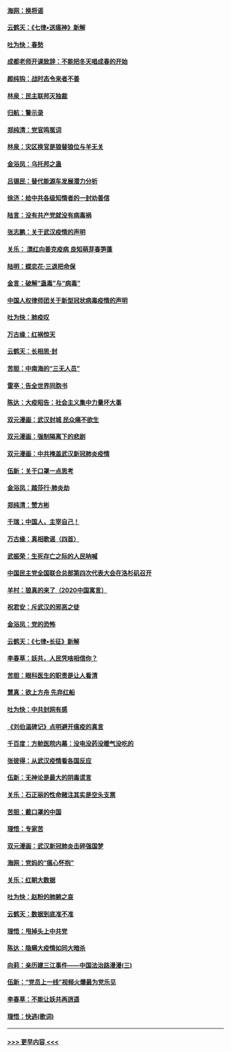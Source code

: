 #### [海网：换将谣](../pages/nsc993/n11873712.md?t=02171133) 
#### [云鹤天：《七律▪送瘟神》新解](../pages/nsc993/n11873598.md?t=02171133) 
#### [吐为快：春愁](../pages/nsc993/n11872801.md?t=02171133) 
#### [成都老师开课致辞：不能把冬天唱成春的开始](../pages/nsc993/n11872653.md?t=02171133) 
#### [颜纯钩：战时态令来者不善](../pages/nsc993/n11872011.md?t=02171133) 
#### [林泉：民主联邦灭独裁](../pages/nsc993/n11870998.md?t=02171133) 
#### [归航：警示录](../pages/nsc993/n11870963.md?t=02171133) 
#### [郑纯清：党官鸣冤词](../pages/nsc993/n11870938.md?t=02171133) 
#### [林泉：灾区换官是狼替狼位与羊无关](../pages/nsc993/n11870896.md?t=02171133) 
#### [金浴凤：乌托邦之蛊](../pages/nsc993/n11870879.md?t=02171133) 
#### [吕锡民：替代能源车发展潜力分析](../pages/nsc993/n11870656.md?t=02171133) 
#### [徐济：给中共各级知情者的一封劝善信](../pages/nsc993/n11868561.md?t=02171133) 
#### [陆言：没有共产党就没有病毒祸](../pages/nsc993/n11868232.md?t=02171133) 
#### [张志鹏：关于武汉疫情的声明](../pages/nsc993/n11867182.md?t=02171133) 
#### [关乐： 漂红向善克疫病 良知萌芽春笋蓬](../pages/nsc993/n11865710.md?t=02171133) 
#### [陆明：蝶恋花‧三退把命保](../pages/nsc993/n11865673.md?t=02171133) 
#### [金言：破解“蛊毒”与“病毒”](../pages/nsc993/n11864103.md?t=02171133) 
#### [中国人权律师团关于新型冠状病毒疫情的声明](../pages/nsc993/n11864249.md?t=02171133) 
#### [吐为快：肺疫叹](../pages/nsc993/n11864027.md?t=02171133) 
#### [万古缘：红祸惊天](../pages/nsc993/n11864079.md?t=02171133) 
#### [云鹤天：长相思‧封](../pages/nsc993/n11864006.md?t=02171133) 
#### [苦胆：中南海的“三无人员”](../pages/nsc993/n11862997.md?t=02171133) 
#### [雷亭：告全世界同胞书](../pages/nsc993/n11862572.md?t=02171133) 
#### [陈达：大疫昭告：社会主义集中力量坏大事](../pages/nsc993/n11859419.md?t=02171133) 
#### [双元漫画：武汉封城 民众痛不欲生](../pages/nsc993/n11859287.md?t=02171133) 
#### [双元漫画：强制隔离下的悲剧](../pages/nsc993/n11859244.md?t=02171133) 
#### [双元漫画：中共掩盖武汉新冠肺炎疫情](../pages/nsc993/n11858249.md?t=02171133) 
#### [伍新：关于口罩一点思考](../pages/nsc993/n11859195.md?t=02171133) 
#### [金浴凤：踏莎行‧肺炎劫](../pages/nsc993/n11858227.md?t=02171133) 
#### [郑纯清：赞方彬](../pages/nsc993/n11856803.md?t=02171133) 
#### [千瑞；中国人，主宰自己！](../pages/nsc993/n11856793.md?t=02171133) 
#### [万古缘：真相歌谣（四首）](../pages/nsc993/n11856263.md?t=02171133) 
#### [武振荣：生死存亡之际的人民呐喊](../pages/nsc993/n11856256.md?t=02171133) 
#### [中国民主党全国联合总部第四次代表大会在洛杉矶召开](../pages/nsc993/n11856344.md?t=02171133) 
#### [羊村：狼真的来了（2020中国寓言）](../pages/nsc993/n11856229.md?t=02171133) 
#### [祝君安：斥武汉的邪恶之徒](../pages/nsc993/n11855861.md?t=02171133) 
#### [金浴凤：党的恐怖](../pages/nsc993/n11855849.md?t=02171133) 
#### [云鹤天：《七律▪长征》新解](../pages/nsc993/n11855479.md?t=02171133) 
#### [李春草：妖共，人民凭啥相信你？](../pages/nsc993/n11855196.md?t=02171133) 
#### [苦胆：眼科医生的职责是让人看清](../pages/nsc993/n11853840.md?t=02171133) 
#### [慧真：欲上方舟 先弃红船](../pages/nsc993/n11853483.md?t=02171133) 
#### [吐为快：中共封网有感](../pages/nsc993/n11852575.md?t=02171133) 
#### [《刘伯温碑记》点明避开瘟疫的真言](../pages/nsc993/n11852128.md?t=02171133) 
#### [千百度：方舱医院内幕：没电没药没暖气没吃的](../pages/nsc993/n11850211.md?t=02171133) 
#### [张彼得：从武汉疫情看各国反应](../pages/nsc993/n11850102.md?t=02171133) 
#### [伍新：无神论是最大的阴毒谎言](../pages/nsc993/n11846129.md?t=02171133) 
#### [关乐：石正丽的性命赌注其实是空头支票](../pages/nsc993/n11846109.md?t=02171133) 
#### [苦胆：戴口罩的中国](../pages/nsc993/n11845576.md?t=02171133) 
#### [理悟：专家苦](../pages/nsc993/n11845564.md?t=02171133) 
#### [双元漫画：武汉新冠肺炎击碎强国梦](../pages/nsc993/n11843320.md?t=02171133) 
#### [海网：党妈的“瘟心怀抱”](../pages/nsc993/n11840740.md?t=02171133) 
#### [关乐：红朝大数据](../pages/nsc993/n11840675.md?t=02171133) 
#### [吐为快：赵粉的肺腑之哀](../pages/nsc993/n11840618.md?t=02171133) 
#### [云鹤天：数据到底准不准](../pages/nsc993/n11840325.md?t=02171133) 
#### [理悟：甩掉头上中共党](../pages/nsc993/n11838826.md?t=02171133) 
#### [陈达：隐瞒大疫情如同大暗杀](../pages/nsc993/n11838771.md?t=02171133) 
#### [向莉：亲历建三江事件——中国法治路漫漫(三)](../pages/nsc993/n11831825.md?t=02171133) 
#### [伍新：“党员上一线”视频火爆最为党乐见](../pages/nsc993/n11838200.md?t=02171133) 
#### [李春草：不能让妖共再逍遥](../pages/nsc993/n11838102.md?t=02171133) 
#### [理悟：快逃(歌词)](../pages/nsc993/n11838083.md?t=02171133) 

----
#### [ >>> 更早内容 <<< ](../indexes/nsc993-earlier.md)
